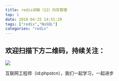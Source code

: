 ```yaml
---
title: redis详解（12）内存管理
top: 1
date: 2018-04-25 14:51:29
tags: ["redis","NoSQL"]
categories: "redis"
---
```



## 欢迎扫描下方二维码，持续关注：
![](https://ww1.sinaimg.cn/large/a616b9a4gy1g4xzv954a4j20760763yo.jpg)

互联网工程师（id:phpstcn），我们一起学习，一起进步